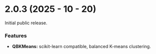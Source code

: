 # 2.0.3 (2025 - 10 - 20)

Initial public release.

### Features

* **QBKMeans:** scikit-learn compatible, balanced K-means clustering.